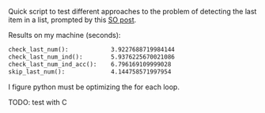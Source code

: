 Quick script to test different approaches to the problem of detecting
the last item in a list, prompted by this
[SO post](https://stackoverflow.com/questions/39808908/detect-if-item-is-the-last-in-a-list).

Results on my machine (seconds):
```txt
check_last_num():            3.9227688719984144
check_last_num_ind():        5.9376225670021086
check_last_num_ind_acc():    6.796169109999028
skip_last_num():             4.144758571997954
```

I figure python must be optimizing the for each loop.

TODO: test with C
